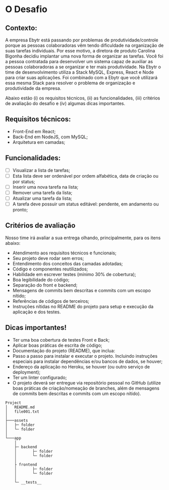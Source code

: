# O Desafio

## Contexto:

A empresa Ebytr está passando por problemas de produtividade/controle porque as pessoas colaboradoras vêm tendo dificuldade na organização de suas tarefas individuais. Por esse motivo, a diretora de produto Carolina Bigonha decidiu implantar uma nova forma de organizar as tarefas.
Você foi a pessoa contratada para desenvolver um sistema capaz de auxiliar as pessoas colaboradoras a se organizar e ter mais produtividade.
Na Ebytr o time de desenvolvimento utiliza a Stack MySQL, Express, React e Node para criar suas aplicações. Foi combinado com a Ebytr que você utilizará essa mesma Stack para resolver o problema de organização e produtividade da empresa.

Abaixo estão (i) os requisitos técnicos, (ii) as funcionalidades, (iii) critérios de avaliação do desafio e (iv) algumas dicas importantes.

## Requisitos técnicos:

- Front-End em React;
- Back-End em NodeJS, com MySQL;
- Arquitetura em camadas;

## Funcionalidades:

- [ ] Visualizar a lista de tarefas;
- [ ] Esta lista deve ser ordenável por ordem alfabética, data de criação ou por status;
- [ ] Inserir uma nova tarefa na lista;
- [ ] Remover uma tarefa da lista;
- [ ] Atualizar uma tarefa da lista;
- [ ] A tarefa deve possuir um status editável: pendente, em andamento ou pronto;

## Critérios de avaliação
Nosso time irá avaliar a sua entrega olhando, principalmente, para os itens abaixo:

- Atendimento aos requisitos técnicos e funcionais;
- Seu projeto deve rodar sem erros;
- Entendimento dos conceitos das camadas adotadas;
- Código e componentes reutilizados;
- Habilidade em escrever testes (mínimo 30% de cobertura);
- Boa legibilidade do código;
- Separação do front e backend;
- Mensagens de commits bem descritas e commits com um escopo nítido;
- Referências de códigos de terceiros;
- Instruções nítidas no README do projeto para setup e execução da aplicação e dos testes.

## Dicas importantes!

- Ter uma boa cobertura de testes Front e Back;
- Aplicar boas práticas de escrita de código;
- Documentação do projeto (README), que inclua:
- Passo a passo para instalar e executar o projeto. Incluindo instruções especiais para instalar dependências e/ou bancos de dados, se houver;
- Endereço da aplicação no Heroku, se houver (ou outro serviço de deployment);
- Ter um linter configurado;
- O projeto deverá ser entregue via repositório pessoal no GitHub (utilize boas práticas de criação/nomeação de branches, além de mensagens de commits bem descritas e commits com um escopo nítido).



```
Project
│   README.md
│   file001.txt    
│
├───assets
│   ├─ folder    
│   └─ folder         
│   
└───app
    │
    ├─ backend  
    │       ├─ folder
    │       └─ folder
    │
    ├ frontend
    │       ├─ folder
    │       └─ folder
    │
    └─ __tests__  

```
